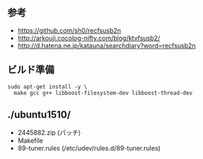 ## 参考

* https://github.com/sh0/recfsusb2n
* http://arkouji.cocolog-nifty.com/blog/ktvfsusb2/
* http://d.hatena.ne.jp/katauna/searchdiary?word=recfsusb2n

## ビルド準備

```
sudo apt-get install -y \
  make gcc g++ libboost-filesystem-dev libboost-thread-dev
```

## ./ubuntu1510/

* 2445882.zip (パッチ)
* Makefile
* 89-tuner.rules (/etc/udev/rules.d/89-tuner.rules)
